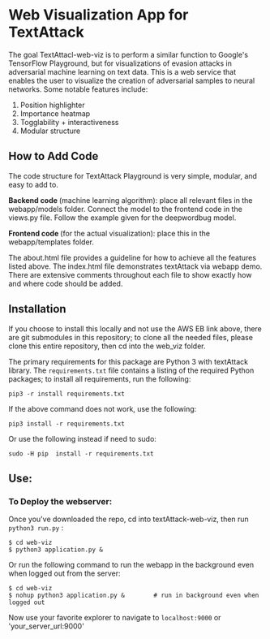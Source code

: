 Web Visualization App for TextAttack
==========================

The goal TextAttacl-web-viz is to perform a similar function to Google's TensorFlow Playground, but for visualizations of evasion attacks in adversarial machine learning on text data.  This is a web service that enables the user to visualize the creation of adversarial samples to neural networks. Some notable features include:

1. Position highlighter
2. Importance heatmap
3. Togglability + interactiveness
4. Modular structure


How to Add Code
----------------

The code structure for TextAttack Playground is very simple, modular, and easy to add to.

<strong>Backend code </strong>(machine learning algorithm): place all relevant files in the webapp/models folder. Connect the model to the frontend code in the views.py file. Follow the example given for the deepwordbug model. 

<strong>Frontend code </strong>(for the actual visualization): place this in the webapp/templates folder. 

The about.html file provides a guideline for how to achieve all the features listed above. The index.html file demonstrates textAttack via webapp demo. There are extensive comments throughout each file to show exactly how and where code should be added. 



Installation
------------

If you choose to install this locally and not use the AWS EB link above, there are git submodules in this repository; to clone all the needed files, please clone this entire repository, then cd into the web_viz folder. 

The primary requirements for this package are Python 3 with textAttack library.  The `requirements.txt` file contains a listing of the required Python packages; to install all requirements, run the following:

```
pip3 -r install requirements.txt
```

If the above command does not work, use the following:

```
pip3 install -r requirements.txt
```

Or use the following instead if need to sudo:
```
sudo -H pip  install -r requirements.txt
```

Use:
----

### To Deploy the webserver:

Once you've downloaded the repo, cd into textAttack-web-viz, then run `python3 run.py` :

```
$ cd web-viz
$ python3 application.py &       
```

Or run the following command to run the webapp in the background even when logged out from the server:
```
$ cd web-viz
$ nohup python3 application.py &        # run in background even when logged out
```

Now use your favorite explorer to navigate to `localhost:9000`  or 'your_server_url:9000'

